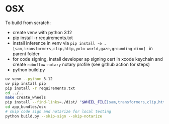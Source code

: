 # OSX

To build from scratch:

 - create venv with python 3.12
 - pip install -r requirements.txt
 - install inference in venv via  `pip install -e .[sam,transformers,clip,http,yolo-world,gaze,grounding-dino] ` in parent folder
 - for code signing, install developer ap signing cert in xcode keychain and create `roboflow-notary` notary profile (see github action for steps)
 - python build.py
 
 ```bash
uv venv --python 3.12
uv pip install pip
pip install -r requirements.txt
cd ../..
make create_wheels
pip install --find-links=./dist/ "$WHEEL_FILE[sam,transformers,clip,http,yolo-world,gaze,grounding-dino]"
cd app_bundles/osx
# skip code sign and notarize for local testing
python build.py --skip-sign --skip-notarize
```






